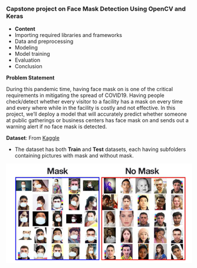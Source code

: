 ### Capstone project on Face Mask Detection Using OpenCV and Keras

* **Content**
* Importing required libraries and frameworks
* Data and preprocessing
* Modeling
* Model training
* Evaluation
* Conclusion

**Problem Statement**

During this pandemic time, having face mask on is one of the critical requirements in mitigating the spread of COVID19. Having people check/detect whether every visitor to a facility has a mask on  every time and every where while in the facility is costly and not effective. In this project, we’ll deploy a model that will accurately predict whether someone at public gatherings or business centers has face mask on  and sends out a warning alert if no face mask is detected.

**Dataset**: From [Kaggle](https://www.kaggle.com/prithwirajmitra/covid-face-mask-detection-dataset)

* The dataset has both **Train** and **Test** datasets, each having subfolders containing pictures with mask and without mask.  

![Sample pictures of the datasets](images/pic.png)
